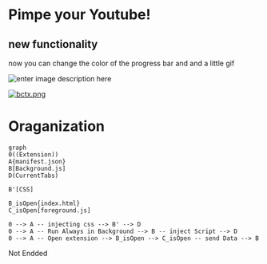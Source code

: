 # Pimpe your Youtube!

## new functionality 
now you can change the color of the progress bar and and a little gif

![enter image description here](https://zupimages.net/up/23/06/voro.png)



[![bctx.png](https://i.postimg.cc/zDC8jMvb/bctx.png)](https://postimg.cc/gr2Ccgvm)

# Oraganization

```mermaid
graph 
0((Extension))
A{manifest.json}
B[Background.js]
D(CurrentTabs)

B'[CSS]

B_isOpen{index.html}
C_isOpen[foreground.js]

0 --> A -- injecting css --> B' --> D
0 --> A -- Run Always in Background --> B -- inject Script --> D
0 --> A -- Open extension --> B_isOpen --> C_isOpen -- send Data --> B
```

Not Endded
